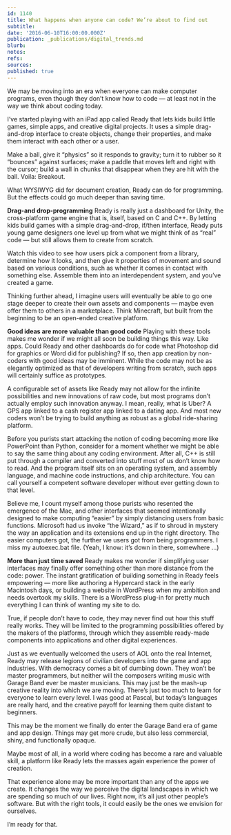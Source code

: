 ```yaml
---
id: 1140
title: What happens when anyone can code? We’re about to find out
subtitle: 
date: '2016-06-10T16:00:00.000Z'
publication: _publications/digital_trends.md
blurb: 
notes: 
refs: 
sources: 
published: true
---
```

We may be moving into an era when everyone can make computer programs, even though they don’t know how to code — at least not in the way we think about coding today.

I’ve started playing with an iPad app called Ready that lets kids build little games, simple apps, and creative digital projects. It uses a simple drag-and-drop interface to create objects, change their properties, and make them interact with each other or a user.

Make a ball, give it “physics” so it responds to gravity; turn it to rubber so it “bounces” against surfaces; make a paddle that moves left and right with the cursor; build a wall in chunks that disappear when they are hit with the ball. Voila: Breakout.

What WYSIWYG did for document creation, Ready can do for programming. But the effects could go much deeper than saving time.

**Drag-and drop-programming**
Ready is really just a dashboard for Unity, the cross-platform game engine that is, itself, based on C and C++. By letting kids build games with a simple drag-and-drop, if/then interface, Ready puts young game designers one level up from what we might think of as “real” code — but still allows them to create from scratch.

Watch this video to see how users pick a component from a library, determine how it looks, and then give it properties of movement and sound based on various conditions, such as whether it comes in contact with something else. Assemble them into an interdependent system, and you’ve created a game.

Thinking further ahead, I imagine users will eventually be able to go one stage deeper to create their own assets and components — maybe even offer them to others in a marketplace. Think Minecraft, but built from the beginning to be an open-ended creative platform.

**Good ideas are more valuable than good code**
Playing with these tools makes me wonder if we might all soon be building things this way. Like apps. Could Ready and other dashboards do for code what Photoshop did for graphics or Word did for publishing? If so, then app creation by non-coders with good ideas may be imminent. While the code may not be as elegantly optimized as that of developers writing from scratch, such apps will certainly suffice as prototypes.

A configurable set of assets like Ready may not allow for the infinite possibilities and new innovations of raw code, but most programs don’t actually employ such innovation anyway. I mean, really, what is Uber? A GPS app linked to a cash register app linked to a dating app.  And most new coders won’t be trying to build anything as robust as a global ride-sharing platform.

Before you purists start attacking the notion of coding becoming more like PowerPoint than Python, consider for a moment whether we might be able to say the same thing about any coding environment. After all, C++ is still put through a compiler and converted into stuff most of us don’t know how to read. And the program itself sits on an operating system, and assembly language, and machine code instructions, and chip architecture. You can call yourself a competent software developer without ever getting down to that level.

Believe me, I count myself among those purists who resented the emergence of the Mac, and other interfaces that seemed intentionally designed to make computing “easier” by simply distancing users from basic functions. Microsoft had us invoke “the Wizard,” as if to shroud in mystery the way an application and its extensions end up in the right directory. The easier computers got, the further we users got from being programmers. I miss my autoexec.bat file. (Yeah, I know: it’s down in there, somewhere …)

**More than just time saved**
Ready makes me wonder if simplifying user interfaces may finally offer something other than more distance from the code: power. The instant gratification of building something in Ready feels empowering — more like authoring a Hypercard stack in the early Macintosh days, or building a website in WordPress when my ambition and needs overtook my skills. There is a WordPress plug-in for pretty much everything I can think of wanting my site to do.

True, if people don’t have to code, they may never find out how this stuff really works. They will be limited to the programming possibilities offered by the makers of the platforms, through which they assemble ready-made components into applications and other digital experiences.

Just as we eventually welcomed the users of AOL onto the real Internet, Ready may release legions of civilian developers into the game and app industries. With democracy comes a bit of dumbing down. They won’t be master programmers, but neither will the composers writing music with Garage Band ever be master musicians. This may just be the mash-up creative reality into which we are moving. There’s just too much to learn for everyone to learn every level. I was good at Pascal, but today’s languages are really hard, and the creative payoff for learning them quite distant to beginners.

This may be the moment we finally do enter the Garage Band era of game and app design. Things may get more crude, but also less commercial, shiny, and functionally opaque.

Maybe most of all, in a world where coding has become a rare and valuable skill, a platform like Ready lets the masses again experience the power of creation.

That experience alone may be more important than any of the apps we create. It changes the way we perceive the digital landscapes in which we are spending so much of our lives. Right now, it’s all just other people’s software. But with the right tools, it could easily be the ones we envision for ourselves.

I’m ready for that.


